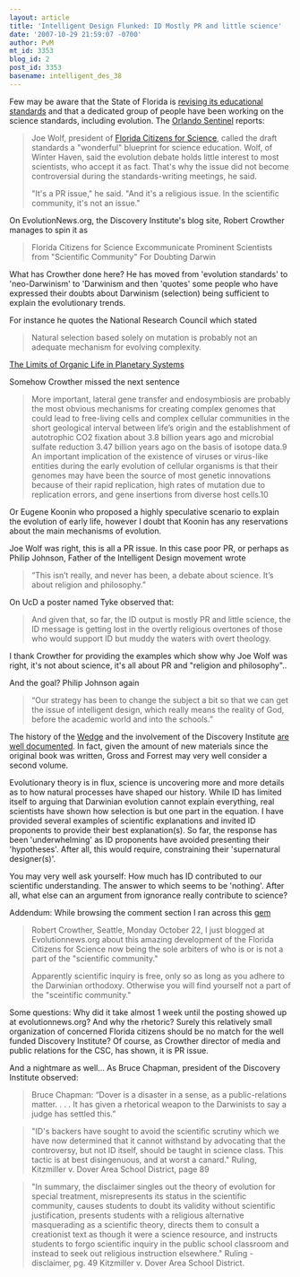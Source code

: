 ```yaml
---
layout: article
title: 'Intelligent Design Flunked: ID Mostly PR and little science'
date: '2007-10-29 21:59:07 -0700'
author: PvM
mt_id: 3353
blog_id: 2
post_id: 3353
basename: intelligent_des_38
---
```

Few may be aware that the State of Florida is [revising its educational standards](http://tools.fcit.usf.edu/ScienceReview/) and that a dedicated group of people have been working on the science standards, including evolution.  The [Orlando Sentinel](http://www.orlandosentinel.com/orl-science2007oct20,0,6948745.story) reports:

> Joe Wolf, president of [Florida Citizens for Science](http://www.flascience.org/), called the draft standards a "wonderful" blueprint for science education. Wolf, of Winter Haven, said the evolution debate holds little interest to most scientists, who accept it as fact. That's why the issue did not become controversial during the standards-writing meetings, he said.
> 
> "It's a PR issue," he said. "And it's a religious issue. In the scientific community, it's not an issue."

On EvolutionNews.org, the Discovery Institute's blog site, Robert Crowther manages to spin it as

> Florida Citizens for Science Excommunicate Prominent Scientists from "Scientific Community" For Doubting Darwin

What has Crowther done here? He has moved from 'evolution standards' to 'neo-Darwinism' to 'Darwinism and then 'quotes' some people who have expressed their doubts about Darwinism (selection) being sufficient to explain the evolutionary trends.

For instance he quotes the National Research Council which stated

> Natural selection based solely on mutation is probably not an adequate mechanism for evolving complexity.

[The Limits of Organic Life in Planetary Systems](http://www.nap.edu/catalog.php?record_id=11919#toc)

Somehow Crowther missed the next sentence

> More important, lateral gene transfer and endosymbiosis are probably the most obvious mechanisms for creating complex genomes that could lead to free-living cells and complex cellular communities in the short geological interval between life’s origin and the establishment of autotrophic CO2 fixation about 3.8 billion years ago and microbial sulfate reduction 3.47 billion years ago on the basis of isotope data.9 An important implication of the existence of viruses or virus-like entities during the early evolution of cellular organisms is that their genomes may have been the source of most genetic innovations because of their rapid replication, high rates of mutation due to replication errors, and gene insertions from diverse host cells.10

Or Eugene Koonin who proposed a highly speculative scenario to explain the evolution of early life, however I doubt that Koonin has any reservations about the main mechanisms of evolution.

Joe Wolf was right, this is all a PR issue. In this case poor PR, or perhaps as Philip Johnson, Father of the Intelligent Design movement wrote

> “This isn’t really, and never has been, a debate about science. It’s about religion and philosophy.”

On UcD a poster named Tyke observed that:

> And given that, so far, the ID output is mostly PR and little science, the ID message is getting lost in the overtly religious overtones of those who would support ID but muddy the waters with overt theology.

I thank Crowther for providing the examples which show why Joe Wolf was right, it's not about science, it's all about PR and "religion and philosophy"..

And the goal? Philip Johnson again

> “Our strategy has been to change the subject a bit so that we can get the issue of intelligent design, which really means the reality of God, before the academic world and into the schools.”

The history of the [Wedge](http://www.antievolution.org/features/wedge.html) and the involvement of the Discovery Institute [are well documented](http://www.creationismstrojanhorse.com/). In fact, given the amount of new materials since the original book was written, Gross and Forrest may very well consider a second volume.

Evolutionary theory is in flux, science is uncovering more and more details as to how natural processes have shaped our history. While ID has limited itself to arguing that Darwinian evolution cannot explain everything, real scientists have shown how selection is but one part in the equation. I have provided several examples of scientific explanations and invited ID proponents to provide their best explanation(s). So far, the response has been 'underwhelming' as ID proponents have avoided presenting their 'hypotheses'. After all, this would require, constraining their 'supernatural designer(s)'.

You may very well ask yourself: How much has ID contributed to our scientific understanding. The answer to which seems to be 'nothing'. After all, what else can an argument from ignorance really contribute to science?

Addendum: While browsing the comment section I ran across this [gem](http://www.topix.net/forum/source/orlando-sentinel/TPT8TP0HV586P3033/p13#)

> Robert Crowther, Seattle, Monday October 22, I just blogged at Evolutionnews.org about this amazing development of the Florida Citizens for Science now being the sole arbiters of who is or is not a part of the "scientific community."
> 
> Apparently scientific inquiry is free, only so as long as you adhere to the Darwinian orthodoxy. Otherwise you will find yourself not a part of the "sceintific community."

Some questions: Why did it take almost 1 week until the posting showed up at evolutionnews.org? And why the rhetoric? Surely this relatively small organization of concerned Florida citizens should be no match for the well funded Discovery Institute? Of course, as Crowther  director of media and public relations for the CSC,  has shown, it is PR issue.

And a nightmare as well... As Bruce Chapman, president of the Discovery Institute observed:

> Bruce Chapman: “Dover is a disaster in a sense, as a public-relations matter. . . . It has given a rhetorical weapon to the Darwinists to say a judge has settled this.”

> "ID's backers have sought to avoid the scientific scrutiny which we have now determined that it cannot withstand by advocating that the controversy, but not ID itself, should be taught in science class. This tactic is at best disingenuous, and at worst a canard." Ruling, Kitzmiller v. Dover Area School District, page 89

> "In summary, the disclaimer singles out the theory of evolution for special treatment, misrepresents its status in the scientific community, causes students to doubt its validity without scientific justification, presents students with a religious alternative masquerading as a scientific theory, directs them to consult a creationist text as though it were a science resource, and instructs students to forgo scientific inquiry in the public school classroom and instead to seek out religious instruction elsewhere." Ruling - disclaimer, pg. 49 Kitzmiller v. Dover Area School District.
